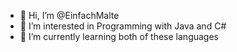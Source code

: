 - 👋 Hi, I’m @EinfachMalte
- 👀 I’m interested in Programming with Java and C#
- 🌱 I’m currently learning both of these languages

<!---
EinfachMalte/EinfachMalte is a ✨ special ✨ repository because its `README.md` (this file) appears on your GitHub profile.
You can click the Preview link to take a look at your changes.
--->
